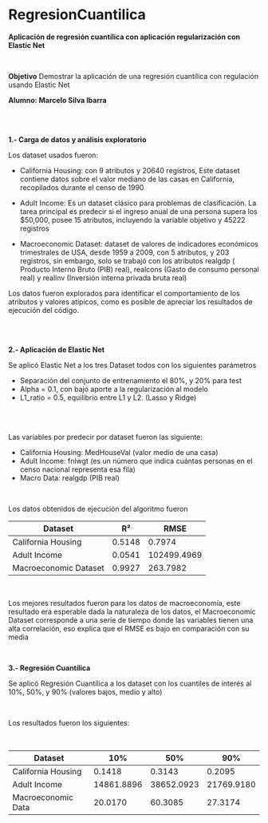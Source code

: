 # RegresionCuantilica

**Aplicación de regresión cuantílica con aplicación regularización con  Elastic Net**

<br>

**Objetivo**
Demostrar la aplicación de una regresión cuantílica con regulación usando Elastic Net


**Alumno: Marcelo Silva Ibarra**

<br>
<br>

**1.- Carga de datos y análisis exploratorio**

Los dataset usados fueron:

- California Housing: con 9 atributos y 20640 registros, Este dataset contiene datos sobre el valor mediano de las casas en California, recopilados durante el censo de 1990

- Adult Income: Es un dataset clásico para problemas de clasificación. La tarea principal es predecir si el ingreso anual de una persona supera los $50,000, posee 15 atributos, incluyendo la variable objetivo y 45222 registros

- Macroeconomic Dataset:  dataset de valores de indicadores económicos trimestrales de USA, desde 1959 a 2009, con 5 atributos, y 203 registros, sin embargo, solo se trabajó con los atributos realgdp ( Producto Interno Bruto (PIB) real), realcons (Gasto de consumo personal real) y realinv (Inversión interna privada bruta real)

Los datos fueron explorados para identificar el comportamiento de los atributos y valores atípicos, como es posible de apreciar los resultados de ejecución del código.

<br><br>

**2.- Aplicación de Elastic Net**

Se aplicó Elastic Net a los tres Dataset todos con los siguientes parámetros

-	Separación del conjunto de entrenamiento el 80%, y 20% para test
-	Alpha = 0.1, con bajo aporte a la regularización al modelo
-	L1_ratio = 0.5, equilibrio entre L1 y L2. (Lasso y Ridge)

<br><br>

Las variables por predecir por dataset fueron las siguiente:
- California Housing: MedHouseVal (valor medio de una casa)
- Adult Income: fnlwgt (es un número que indica cuántas personas en el censo nacional representa esa fila)
- Macro Data: realgdp (PIB real)

<br>

Los datos obtenidos de ejecución del algoritmo fueron

| Dataset            | R²     | RMSE        |
|--------------------|--------|-------------|
| California Housing | 0.5148 | 0.7974      |
| Adult Income       | 0.0541 | 102499.4969 |
| Macroeconomic Dataset| 0.9927 | 263.7982    |

<br>

Los mejores resultados fueron para los datos de macroeconomía, este resultado era esperable dada la naturaleza de los datos, el Macroeconomic Dataset corresponde a una serie de tiempo donde las variables tienen una alta correlación, eso explica que el RMSE es bajo en comparación con su media

<br>

**3.- Regresión Cuantílica**

Se aplicó Regresión Cuantílica a los dataset con los cuantiles de interés al 10%, 50%, y 90% (valores bajos, medio y alto)

<br>

Los resultados fueron los siguientes:

<br>

| Dataset            | 10%        | 50%        | 90%        |
|--------------------|------------|------------|------------|
| California Housing | 0.1418     | 0.3143     | 0.2095     |
| Adult Income       | 14861.8896 | 38652.0923 | 21769.9180 |
| Macroeconomic Data | 20.0170    | 60.3085    | 27.3174    |








